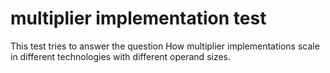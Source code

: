 # multiplier implementation test #
This test tries to answer the question How multiplier implementations
scale in different technologies with different operand sizes.
